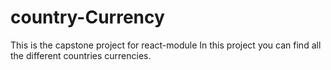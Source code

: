 # country-Currency
This is the capstone project for react-module In this project you can find all the different countries currencies.
